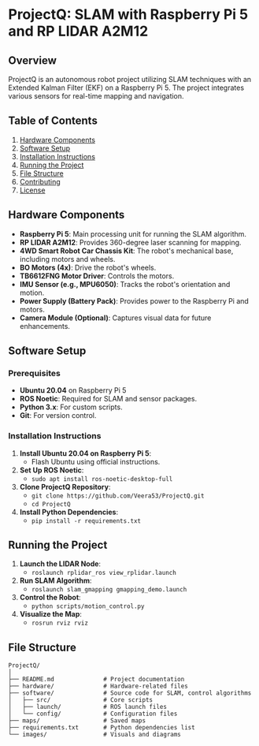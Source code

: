 # ProjectQ: SLAM with Raspberry Pi 5 and RP LIDAR A2M12

## Overview
ProjectQ is an autonomous robot project utilizing SLAM techniques with an Extended Kalman Filter (EKF) on a Raspberry Pi 5. The project integrates various sensors for real-time mapping and navigation.

## Table of Contents
1. [Hardware Components](#hardware-components)
2. [Software Setup](#software-setup)
3. [Installation Instructions](#installation-instructions)
4. [Running the Project](#running-the-project)
5. [File Structure](#file-structure)
6. [Contributing](#contributing)
7. [License](#license)

## Hardware Components
- **Raspberry Pi 5**: Main processing unit for running the SLAM algorithm.
- **RP LIDAR A2M12**: Provides 360-degree laser scanning for mapping.
- **4WD Smart Robot Car Chassis Kit**: The robot's mechanical base, including motors and wheels.
- **BO Motors (4x)**: Drive the robot's wheels.
- **TB6612FNG Motor Driver**: Controls the motors.
- **IMU Sensor (e.g., MPU6050)**: Tracks the robot's orientation and motion.
- **Power Supply (Battery Pack)**: Provides power to the Raspberry Pi and motors.
- **Camera Module (Optional)**: Captures visual data for future enhancements.

## Software Setup
### Prerequisites
- **Ubuntu 20.04** on Raspberry Pi 5
- **ROS Noetic**: Required for SLAM and sensor packages.
- **Python 3.x**: For custom scripts.
- **Git**: For version control.

### Installation Instructions
1. **Install Ubuntu 20.04 on Raspberry Pi 5**:
   - Flash Ubuntu using official instructions.
2. **Set Up ROS Noetic**:
   - `sudo apt install ros-noetic-desktop-full`
3. **Clone ProjectQ Repository**:
   - `git clone https://github.com/Veera53/ProjectQ.git`
   - `cd ProjectQ`
4. **Install Python Dependencies**:
   - `pip install -r requirements.txt`

## Running the Project
1. **Launch the LIDAR Node**:
   - `roslaunch rplidar_ros view_rplidar.launch`
2. **Run SLAM Algorithm**:
   - `roslaunch slam_gmapping gmapping_demo.launch`
3. **Control the Robot**:
   - `python scripts/motion_control.py`
4. **Visualize the Map**:
   - `rosrun rviz rviz`

## File Structure
```plaintext
ProjectQ/
│
├── README.md              # Project documentation
├── hardware/              # Hardware-related files
├── software/              # Source code for SLAM, control algorithms
│   ├── src/               # Core scripts
│   ├── launch/            # ROS launch files
│   └── config/            # Configuration files
├── maps/                  # Saved maps
├── requirements.txt       # Python dependencies list
└── images/                # Visuals and diagrams
